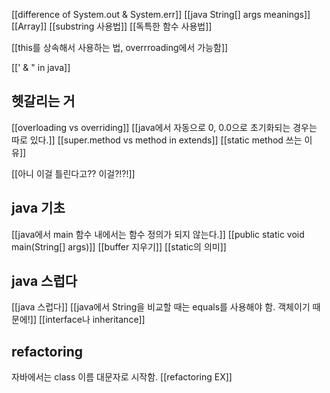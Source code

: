[[difference of  System.out & System.err]]
[[java String[] args meanings]]
[[Array]]
[[substring 사용법]]
[[독특한 함수 사용법]]

[[this를 상속해서 사용하는 법, overrroading에서 가능함]]

[[' & " in java]]
## 헷갈리는 거
[[overloading vs overriding]]
[[java에서 자동으로 0, 0.0으로 초기화되는 경우는 따로 있다.]]
[[super.method vs method in extends]]
[[static method 쓰는 이유]]

[[아니 이걸 틀린다고?? 이걸?!?!]]
## java 기초
[[java에서 main 함수 내에서는 함수 정의가 되지 않는다.]]
[[public static void main(String[] args)]]
[[buffer 지우기]]
[[static의 의미]]


## java 스럽다

[[java 스럽다]]
[[java에서 String을 비교할 때는 equals를 사용해야 함. 객체이기 때문에!]]
[[interface나 inheritance]]


## refactoring
자바에서는 class 이름 대문자로 시작함.
[[refactoring EX]]